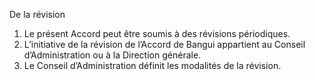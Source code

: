 De la révision
1) Le présent Accord peut être soumis à des révisions périodiques.
2) L’initiative de la révision de l’Accord de Bangui appartient au Conseil d’Administration ou
à la Direction générale.
3) Le Conseil d’Administration définit les modalités de la révision.